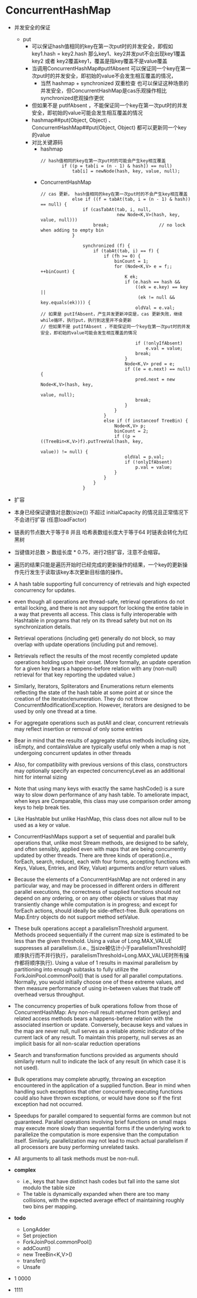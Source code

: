 # ConcurrentHashMap

- 并发安全的保证
    - put
        - 可以保证hash值相同的key在第一次put时的并发安全，即假如key1.hash = key2.hash 那么key1、key2并发put不会出现key1覆盖key2 或者 key2覆盖key1，覆盖是指key覆盖不是value覆盖
        - 当调用ConcurrentHashMap#putIfAbsent 可以保证同一个key在第一次put时的并发安全，即初始的value不会发生相互覆盖的情况，
            - 当然 hashmap + synchronized 双重检查 也可以保证这种场景的并发安全，但ConcurrentHashMap是cas乐观操作相比synchronized悲观操作更优
        - 但如果不是 putIfAbsent ，不能保证同一个key在第一次put时的并发安全，即初始的value可能会发生相互覆盖的情况
        - hashmap##put(Object, Object) 、ConcurrentHashMap##put(Object, Object) 都可以更新同一个key的value
        - 对比关键源码
            - hashmap
                ```
              // hash值相同的key在第一次put时的可能会产生key相互覆盖
                        if ((p = tab[i = (n - 1) & hash]) == null)
                            tab[i] = newNode(hash, key, value, null);
                ```
            - ConcurrentHashMap
                ```
              // cas 更新， hash值相同的key在第一次put时的不会产生key相互覆盖
                            else if ((f = tabAt(tab, i = (n - 1) & hash)) == null) {
                                if (casTabAt(tab, i, null,
                                             new Node<K,V>(hash, key, value, null)))
                                    break;                   // no lock when adding to empty bin
                            }
                ```
                ```
                                synchronized (f) {
                                    if (tabAt(tab, i) == f) {
                                        if (fh >= 0) {
                                            binCount = 1;
                                            for (Node<K,V> e = f;; ++binCount) {
                                                K ek;
                                                if (e.hash == hash &&
                                                    ((ek = e.key) == key ||
                                                     (ek != null && key.equals(ek)))) {
                                                    oldVal = e.val;
              // 如果是 putIfAbsent，产生并发更新冲突是，cas 更新失败，继续while循环，执行put，执行到这里并不会更新
              // 但如果不是 putIfAbsent ，不能保证同一个key在第一次put时的并发安全，即初始的value可能会发生相互覆盖的情况
              
                                                    if (!onlyIfAbsent)
                                                        e.val = value;
                                                    break;
                                                }
                                                Node<K,V> pred = e;
                                                if ((e = e.next) == null) {
                                                    pred.next = new Node<K,V>(hash, key,
                                                                              value, null);
                                                    break;
                                                }
                                            }
                                        }
                                        else if (f instanceof TreeBin) {
                                            Node<K,V> p;
                                            binCount = 2;
                                            if ((p = ((TreeBin<K,V>)f).putTreeVal(hash, key,
                                                                           value)) != null) {
                                                oldVal = p.val;
                                                if (!onlyIfAbsent)
                                                    p.val = value;
                                            }
                                        }
                                    }
                                }
                ```
- 扩容

- 本身已经保证键值对总数(size()) 不超过 initialCapacity 的情况且正常情况下不会进行扩容 (任意loadFactor)
- 链表的节点数大于等于8 并且 哈希表数组长度大于等于64 时链表会转化为红黑树 

- 当键值对总数 > 数组长度 * 0.75，进行2倍扩容，注意不会缩容。

- 遍历的结果只能是遍历开始时已经完成的更新操作的结果，一个key的更新操作先行发生于读取该key本次更新目标值的操作。

- A hash table supporting full concurrency of retrievals and high expected concurrency for updates.

- even though all operations are thread-safe, retrieval operations do not entail locking, and there is not any support for locking the entire table in a way that prevents all access. This class is fully interoperable with Hashtable in programs that rely on its thread safety but not on its synchronization details.

- Retrieval operations (including get) generally do not block, so may overlap with update operations (including put and remove).

- Retrievals reflect the results of the most recently completed update operations holding upon their onset. (More formally, an update operation for a given key bears a happens-before relation with any (non-null) retrieval for that key reporting the updated value.) 

- Similarly, Iterators, Spliterators and Enumerations return elements reflecting the state of the hash table at some point at or since the creation of the iterator/enumeration. They do not throw ConcurrentModificationException. However, iterators are designed to be used by only one thread at a time. 

- For aggregate operations such as putAll and clear, concurrent retrievals may reflect insertion or removal of only some entries

- Bear in mind that the results of aggregate status methods including size, isEmpty, and containsValue are typically useful only when a map is not undergoing concurrent updates in other threads

- Also, for compatibility with previous versions of this class, constructors may optionally specify an expected concurrencyLevel as an additional hint for internal sizing

- Note that using many keys with exactly the same hashCode() is a sure way to slow down performance of any hash table. To ameliorate impact, when keys are Comparable, this class may use comparison order among keys to help break ties.

- Like Hashtable but unlike HashMap, this class does not allow null to be used as a key or value.

- ConcurrentHashMaps support a set of sequential and parallel bulk operations that, unlike most Stream methods, are designed to be safely, and often sensibly, applied even with maps that are being concurrently updated by other threads. There are three kinds of operation(i.e., forEach, search, reduce), each with four forms, accepting functions with Keys, Values, Entries, and (Key, Value) arguments and/or return values.

- Because the elements of a ConcurrentHashMap are not ordered in any particular way, and may be processed in different orders in different parallel executions, the correctness of supplied functions should not depend on any ordering, or on any other objects or values that may transiently change while computation is in progress; and except for forEach actions, should ideally be side-effect-free. Bulk operations on Map.Entry objects do not support method setValue.

- These bulk operations accept a parallelismThreshold argument. Methods proceed sequentially if the current map size is estimated to be less than the given threshold. Using a value of Long.MAX_VALUE suppresses all parallelism.(i.e., 当size被估计小于parallelismThreshold时顺序执行而不并行执行，parallelismThreshold=Long.MAX_VALUE时所有操作都将顺序执行). Using a value of 1 results in maximal parallelism by partitioning into enough subtasks to fully utilize the ForkJoinPool.commonPool() that is used for all parallel computations. Normally, you would initially choose one of these extreme values, and then measure performance of using in-between values that trade off overhead versus throughput.

- The concurrency properties of bulk operations follow from those of ConcurrentHashMap: Any non-null result returned from get(key) and related access methods bears a happens-before relation with the associated insertion or update. Conversely, because keys and values in the map are never null, null serves as a reliable atomic indicator of the current lack of any result. To maintain this property, null serves as an implicit basis for all non-scalar reduction operations

- Search and transformation functions provided as arguments should similarly return null to indicate the lack of any result (in which case it is not used).

- Bulk operations may complete abruptly, throwing an exception encountered in the application of a supplied function. Bear in mind when handling such exceptions that other concurrently executing functions could also have thrown exceptions, or would have done so if the first exception had not occurred.
  
- Speedups for parallel compared to sequential forms are common but not guaranteed. Parallel operations involving brief functions on small maps may execute more slowly than sequential forms if the underlying work to parallelize the computation is more expensive than the computation itself. Similarly, parallelization may not lead to much actual parallelism if all processors are busy performing unrelated tasks.

- All arguments to all task methods must be non-null.
  
- **complex**
    - i.e., keys that have distinct hash codes but fall into the same slot modulo the table size
    - The table is dynamically expanded when there are too many collisions, with the expected average effect of maintaining roughly two bins per mapping.
    
- **todo**
    - LongAdder
    - Set projection
    - ForkJoinPool.commonPool()
    - addCount()
    - new TreeBin<K,V>()
    - transfer()
    - Unsafe
    
    

- 1 0000
- 1111    